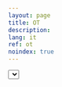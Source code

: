 ```yaml
---
layout: page
title: OT
description:
lang: it
ref: ot
noindex: true
---
```


<div class="otnotice-language-dropdown-container">
<select id="otnotice-language-dropdown" aria-label="language selector"></select>
</div>
<div id="otnotice-b9aa1bfe-bdd7-407e-85ef-ee8dd71fe711" class="otnotice"></div>
<script src="/assets/vendors/otnotice-1.0.min.js" type="text/javascript" charset="UTF-8" id="otprivacy-notice-script">
</script>
<script type="text/javascript" charset="UTF-8">
    // To ensure external settings are loaded, use the Initialized promise:
    OneTrust.NoticeApi.Initialized.then(function() {
    OneTrust.NoticeApi.LoadNotices(["https://privacyportalde-cdn.onetrust.com/77f17844-04c3-4969-a11d-462ee77acbe1/privacy-notices/draft/b9aa1bfe-bdd7-407e-85ef-ee8dd71fe711.json"], false);
    });
</script>
    
